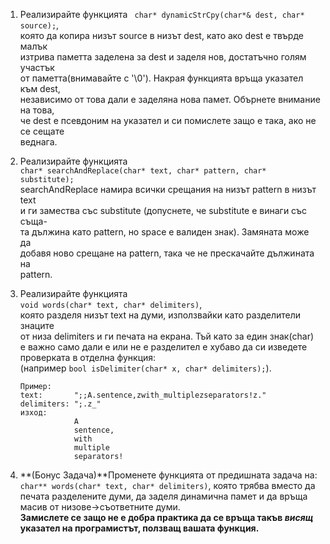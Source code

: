 1. Реализирайте функцията ` char* dynamicStrCpy(char*& dest, char* source);`,  
	която да копира низът source в низът dest, като ако dest е твърде малък  
    изтрива паметта заделена за dest и заделя нов, достатъчно голям участък   
    от паметта(внимавайте с '\0'). Накрая функцията връща указател към dest,  
    независимо от това дали е заделяна нова памет. Обърнете внимание на това,  
    че dest e псевдоним на указател и си помислете защо е така, ако не се сещате  
    веднага.
2. Реализирайте функцията  
   `char* searchAndReplace(char* text, char* pattern, char* substitute);`  
   searchAndReplace намира всички срещания на низът pattern  в низът text  
   и ги замества със substitute (допуснете, че substitute е винаги със съща-   
   та дължина като pattern, но space е валиден знак). Замяната може да  
   добавя ново срещане  на pattern, така че не прескачайте дължината на   
   pattern.
3. Реализирайте функцията  
	`void words(char* text, char* delimiters)`,  
    която разделя низът text на думи, използвайки като разделители знаците  
    от низа delimiters и ги печата на екрана. Тъй като за един знак(char)  
    е важно само дали е или не е  разделител е хубаво да си изведете  
    проверката в отделна функция:  
    (например `bool isDelimiter(char* x, char* delimiters);`).  
    
    ```  
    Пример:
    text:       ";;A.sentence,zwith_multiplezseparators!z."
    delimiters: ";.z_"
    изход: 
    	   		A
    	   		sentence,
           		with
           		multiple
           		separators!
    ````
4. **(Бонус Задача)**Променете функцията от предишната задача на:  
   `char** words(char* text, char* delimiters)`,
   която трябва вместо да печата разделените думи, да заделя динамична памет
   и да връща масив от низове->съответните думи.  
   **Замислете се защо не е добра  практика да се връща такъв *висящ* указател 
   на програмистът, ползващ вашата функция.**
    
